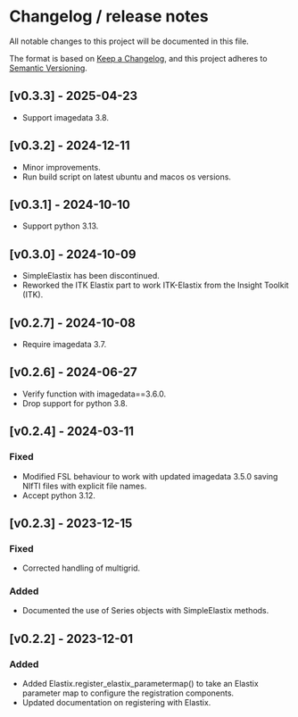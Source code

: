 # Changelog / release notes

All notable changes to this project will be documented in this file.

The format is based on [Keep a Changelog](https://keepachangelog.com/en/1.0.0/),
and this project adheres to [Semantic Versioning](https://semver.org/spec/v2.0.0.html).

<!--next-version-placeholder-->

## [v0.3.3] - 2025-04-23
* Support imagedata 3.8.

## [v0.3.2] - 2024-12-11
* Minor improvements.
* Run build script on latest ubuntu and macos os versions.

## [v0.3.1] - 2024-10-10
* Support python 3.13.

## [v0.3.0] - 2024-10-09
* SimpleElastix has been discontinued.
* Reworked the ITK Elastix part to work ITK-Elastix from the Insight Toolkit (ITK).

## [v0.2.7] - 2024-10-08
* Require imagedata 3.7.

## [v0.2.6] - 2024-06-27
* Verify function with imagedata==3.6.0.
* Drop support for python 3.8.

## [v0.2.4] - 2024-03-11
### Fixed
* Modified FSL behaviour to work with updated imagedata 3.5.0 saving NIfTI files
  with explicit file names.
* Accept python 3.12.

## [v0.2.3] - 2023-12-15
### Fixed
* Corrected handling of multigrid.

### Added
* Documented the use of Series objects with SimpleElastix methods.

## [v0.2.2] - 2023-12-01
### Added
* Added Elastix.register_elastix_parametermap() to take an Elastix parameter map
  to configure the registration components.
* Updated documentation on registering with Elastix.
